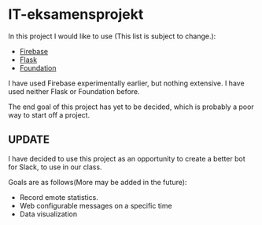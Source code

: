# IT-eksamensprojekt
In this project I would like to use (This list is subject to change.):
- [Firebase](https://www.firebase.com/docs/)
- [Flask](http://flask.pocoo.org/docs/0.10/)
- [Foundation](http://foundation.zurb.com/sites/docs/)

I have used Firebase experimentally earlier, but nothing extensive. I have used neither Flask or Foundation before.

The end goal of this project has yet to be decided, which is probably a poor way to start off a project.

## UPDATE
I have decided to use this project as an opportunity to create a better bot for Slack, to use in our class.

Goals are as follows(More may be added in the future):
- Record emote statistics.
- Web configurable messages on a specific time
- Data visualization

